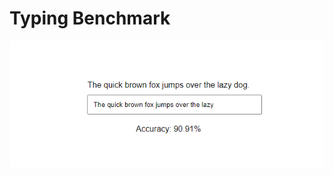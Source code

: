 # Typing Benchmark

![Gameplay Screenshot](https://github.com/canweffplease/typing_benchmark/blob/main/typerscreenshot.png?raw=true)
